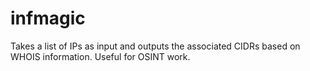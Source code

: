 # infmagic
 Takes a list of IPs as input and outputs the associated CIDRs based on WHOIS information. Useful for OSINT work.
